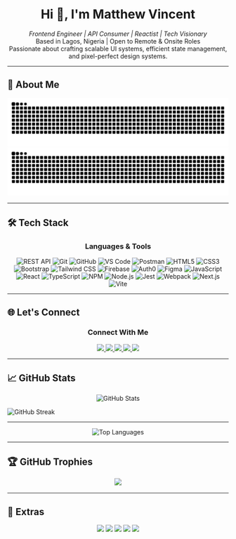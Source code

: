 <h1 align="center">Hi 👋, I'm Matthew Vincent</h1>
<p align="center">
  <em>Frontend Engineer | API Consumer | Reactist | Tech Visionary</em><br>
  Based in Lagos, Nigeria | Open to Remote & Onsite Roles<br>
  Passionate about crafting scalable UI systems, efficient state management, and pixel-perfect design systems.
</p>

---

## 🧠 About Me

<div align="center">

<!-- Snake Grid Contribution -->
<img src="https://raw.githubusercontent.com/mathetis041/mathetis041/output/github-contribution-grid-snake.svg#gh-light-mode-only" alt="GitHub Snake Light" />
<img src="https://raw.githubusercontent.com/mathetis041/mathetis041/output/github-contribution-grid-snake-dark.svg#gh-dark-mode-only" alt="GitHub Snake Dark" />

</div>

---

## 🛠️ Tech Stack

<h3 align="center">Languages & Tools</h3>

<p align="center">
  <img src="https://raw.githubusercontent.com/marwin1991/profile-technology-icons/refs/heads/main/icons/rest.png" width="40" height="40" alt="REST API" />
  <img src="https://raw.githubusercontent.com/marwin1991/profile-technology-icons/refs/heads/main/icons/git.png" width="40" height="40" alt="Git" />
  <img src="https://raw.githubusercontent.com/marwin1991/profile-technology-icons/refs/heads/main/icons/github.png" width="40" height="40" alt="GitHub" />
  <img src="https://raw.githubusercontent.com/marwin1991/profile-technology-icons/refs/heads/main/icons/visual_studio_code.png" width="40" height="40" alt="VS Code" />
  <img src="https://raw.githubusercontent.com/marwin1991/profile-technology-icons/refs/heads/main/icons/postman.png" width="40" height="40" alt="Postman" />
  <img src="https://raw.githubusercontent.com/marwin1991/profile-technology-icons/refs/heads/main/icons/html.png" width="40" height="40" alt="HTML5" />
  <img src="https://raw.githubusercontent.com/marwin1991/profile-technology-icons/refs/heads/main/icons/css.png" width="40" height="40" alt="CSS3" />
  <img src="https://raw.githubusercontent.com/marwin1991/profile-technology-icons/refs/heads/main/icons/bootstrap.png" width="40" height="40" alt="Bootstrap" />
  <img src="https://raw.githubusercontent.com/marwin1991/profile-technology-icons/refs/heads/main/icons/tailwind_css.png" width="40" height="40" alt="Tailwind CSS" />
  <img src="https://raw.githubusercontent.com/marwin1991/profile-technology-icons/refs/heads/main/icons/firebase.png" width="40" height="40" alt="Firebase" />
  <img src="https://raw.githubusercontent.com/marwin1991/profile-technology-icons/refs/heads/main/icons/auth0.png" width="40" height="40" alt="Auth0" />
  <img src="https://raw.githubusercontent.com/marwin1991/profile-technology-icons/refs/heads/main/icons/figma.png" width="40" height="40" alt="Figma" />
  <img src="https://raw.githubusercontent.com/marwin1991/profile-technology-icons/refs/heads/main/icons/javascript.png" width="40" height="40" alt="JavaScript" />
  <img src="https://raw.githubusercontent.com/marwin1991/profile-technology-icons/refs/heads/main/icons/react.png" width="40" height="40" alt="React" />
  <img src="https://raw.githubusercontent.com/marwin1991/profile-technology-icons/refs/heads/main/icons/typescript.png" width="40" height="40" alt="TypeScript" />
  <img src="https://raw.githubusercontent.com/marwin1991/profile-technology-icons/refs/heads/main/icons/npm.png" width="40" height="40" alt="NPM" />
  <img src="https://raw.githubusercontent.com/marwin1991/profile-technology-icons/refs/heads/main/icons/node_js.png" width="40" height="40" alt="Node.js" />
  <img src="https://raw.githubusercontent.com/marwin1991/profile-technology-icons/refs/heads/main/icons/jest.png" width="40" height="40" alt="Jest" />
  <img src="https://raw.githubusercontent.com/marwin1991/profile-technology-icons/refs/heads/main/icons/webpack.png" width="40" height="40" alt="Webpack" />
  <img src="https://raw.githubusercontent.com/marwin1991/profile-technology-icons/refs/heads/main/icons/next_js.png" width="40" height="40" alt="Next.js" />
  <img src="https://raw.githubusercontent.com/marwin1991/profile-technology-icons/refs/heads/main/icons/vite.png" width="40" height="40" alt="Vite" />
</p>

---

## 🌐 Let's Connect

<h3 align="center">Connect With Me</h3>

<p align="center">
  <a href="https://www.linkedin.com/in/matthew-vincent-frontend-developer" target="_blank">
    <img src="https://img.shields.io/badge/-LinkedIn-0077B5?style=for-the-badge&logo=linkedin&logoColor=white" />
  </a>
  <a href="https://wa.me/2349030710941?text=Hi%20Matthew%2C%20I%20saw%20your%20GitHub%20profile." target="_blank">
    <img src="https://img.shields.io/badge/-WhatsApp-25D366?style=for-the-badge&logo=whatsapp&logoColor=white" />
  </a>
  <a href="mailto:matthewonuoha41@gmail.com" target="_blank">
    <img src="https://img.shields.io/badge/-Email-D14836?style=for-the-badge&logo=gmail&logoColor=white" />
  </a>
  <a href="https://your-portfolio-link.com" target="_blank">
    <img src="https://img.shields.io/badge/-Portfolio-000000?style=for-the-badge&logo=firefox&logoColor=white" />
  </a>
  <a href="https://your-resume-link.com" target="_blank">
    <img src="https://img.shields.io/badge/-Resume-FFA500?style=for-the-badge&logo=readme&logoColor=white" />
  </a>
</p>

---
## 📈 GitHub Stats

<p align="center">
  <!-- GitHub Stats -->
  <img
    title="Matthew Vincent's GitHub Stats"
    alt="GitHub Stats"
    width="49%"
    src="https://github-readme-stats.vercel.app/api?username=mathetis041&show_icons=true&theme=tokyonight&hide_border=true&include_all_commits=true&count_private=true"
  />

  <!-- GitHub Streak (Use reliable domain) -->
  <img
    title="GitHub Streak"
    alt="GitHub Streak"
    width="49%"
    src="https://streak-stats.demolab.com?user=mathetis041&theme=tokyonight&hide_border=true"
  />
</p>

---

<p align="center">
  <!-- Most Used Languages -->
  <img
    title="Top Languages"
    alt="Top Languages"
    src="https://github-readme-stats.vercel.app/api/top-langs/?username=mathetis041&layout=compact&theme=tokyonight&hide_border=true"
  />
</p>


---

## 🏆 GitHub Trophies

<p align="center">
  <img src="https://github-profile-trophy.vercel.app/?username=mathetis041&theme=algolia&no-frame=true&margin-w=15&row=1&column=6&title=Commits,PullRequest,Repositories,Followers,Joined,Achievements" />
</p>

---

## 🔰 Extras

<p align="center">
  <img src="https://img.shields.io/badge/Experience-3%2B%20Years-22c55e?style=for-the-badge&logo=codeforces&logoColor=white" />
  <img src="https://img.shields.io/badge/Joined-2022-blueviolet?style=for-the-badge&logo=github&logoColor=white" />
  <img src="https://img.shields.io/badge/Open%20Source-Lover-4B8BBE?style=for-the-badge&logo=github&logoColor=white" />
  <img src="https://img.shields.io/badge/Remote%20Ready-00C853?style=for-the-badge&logo=zoom&logoColor=white" />
  <img src="https://img.shields.io/badge/Loves%20Collaboration-FF4081?style=for-the-badge&logo=gitbook&logoColor=white" />
</p>
